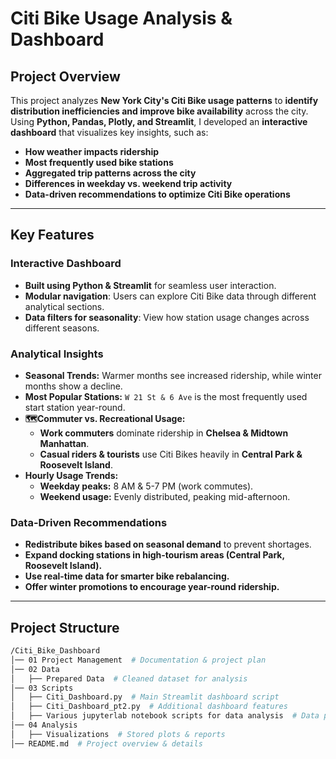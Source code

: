 # Citi Bike Usage Analysis & Dashboard

## Project Overview  
This project analyzes **New York City's Citi Bike usage patterns** to **identify distribution inefficiencies and improve bike availability** across the city. Using **Python, Pandas, Plotly, and Streamlit**, I developed an **interactive dashboard** that visualizes key insights, such as:  
- **How weather impacts ridership**  
- **Most frequently used bike stations**  
- **Aggregated trip patterns across the city**  
- **Differences in weekday vs. weekend trip activity**  
- **Data-driven recommendations to optimize Citi Bike operations**  

---

## **Key Features**
### **Interactive Dashboard**
- **Built using Python & Streamlit** for seamless user interaction.
- **Modular navigation**: Users can explore Citi Bike data through different analytical sections.
- **Data filters for seasonality**: View how station usage changes across different seasons.

### **Analytical Insights**
- **Seasonal Trends:** Warmer months see increased ridership, while winter months show a decline.
- **Most Popular Stations:** `W 21 St & 6 Ave` is the most frequently used start station year-round.
- **🗺Commuter vs. Recreational Usage:**  
  - **Work commuters** dominate ridership in **Chelsea & Midtown Manhattan**.
  - **Casual riders & tourists** use Citi Bikes heavily in **Central Park & Roosevelt Island**.
- **Hourly Usage Trends:**  
  - **Weekday peaks:** 8 AM & 5-7 PM (work commutes).  
  - **Weekend usage:** Evenly distributed, peaking mid-afternoon.

### **Data-Driven Recommendations**
- **Redistribute bikes based on seasonal demand** to prevent shortages.
- **Expand docking stations in high-tourism areas (Central Park, Roosevelt Island).**
- **Use real-time data for smarter bike rebalancing.**
- **Offer winter promotions to encourage year-round ridership.**

---

## **Project Structure**
```bash
/Citi_Bike_Dashboard
│── 01 Project Management  # Documentation & project plan
│── 02 Data
│   ├── Prepared Data  # Cleaned dataset for analysis
│── 03 Scripts
│   ├── Citi_Dashboard.py  # Main Streamlit dashboard script
│   ├── Citi_Dashboard_pt2.py  # Additional dashboard features
│   ├── Various jupyterlab notebook scripts for data analysis  # Data preparation & transformation
│── 04 Analysis
│   ├── Visualizations  # Stored plots & reports
│── README.md  # Project overview & details
